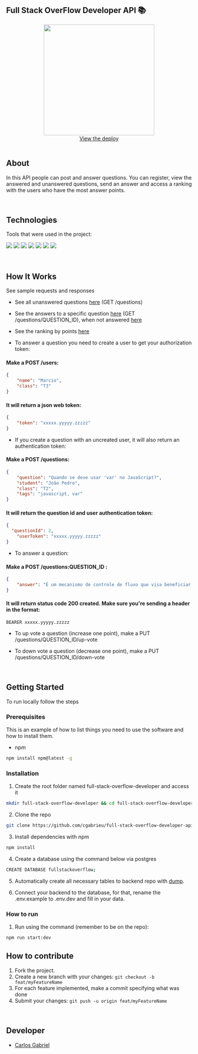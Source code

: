 ## Full Stack OverFlow Developer API 📚

<div align="center">
  <a href="https://fsoverflow.herokuapp.com/questions/1">
    <img src="https://user-images.githubusercontent.com/25062334/144647668-cf0d316d-afc8-48fe-b230-62f9d44d7dfe.png" width="300px">
  </a>
    <br />
    <a href="https://fsoverflow.herokuapp.com/questions/1">View the deploy</a>
    <br />
</div>
  
<br/>

## About

In this API people can post and answer questions. You can register, view the answered and unanswered questions, send an answer and access a ranking with the users who have the most answer points.
    
<br/>

## Technologies

Tools that were used in the project:
<p>
  <img src='https://img.shields.io/badge/Typescript-000000?style=for-the-badge&logo=typescript'>
  <img src='https://img.shields.io/badge/Node.js-000000?style=for-the-badge&logo=nodedotjs'>
  <img src='https://img.shields.io/badge/Express.js-000000?style=for-the-badge&logo=express'>
  <img src='https://img.shields.io/badge/PostgreSQL-000000?style=for-the-badge&logo=postgresql'>
  <img src='https://img.shields.io/badge/eslint-000000?style=for-the-badge&logo=eslint&logoColor=472fb9'>
  <img src='https://img.shields.io/badge/npm-000000?style=for-the-badge&logo=npm'>
  <img src='https://img.shields.io/badge/Heroku-000000?style=for-the-badge&logo=heroku&logoColor=410093'>
</p>

<br/>

## How It Works

See sample requests and responses

- See all unanswered questions [here](https://fsoverflow.herokuapp.com/questions) (GET /questions)

- See the answers to a specific question [here](https://fsoverflow.herokuapp.com/questions/1) (GET /questions/QUESTION_ID), when not answered [here](https://fsoverflow.herokuapp.com/questions/3)

- See the ranking by points [here](https://fsoverflow.herokuapp.com/ranking)

- To answer a question you need to create a user to get your authorization token:
#### Make a POST /users:
```json
{
	"name": "Marcio",
	"class": "T3" 
}
```
#### It will return a json web token:
```json
{
	"token": "xxxxx.yyyyy.zzzzz"
}
```

- If you create a question with an uncreated user, it will also return an authentication token:
#### Make a POST /questions:
```json
{
	"question": "Quando se deve usar 'var' no JavaScript?",
	"student": "João Pedro",
	"class": "T2",
	"tags": "javascript, var"
}
```
#### It will return the question id and user authentication token:
```json
{
  "questionId": 2,
	"userToken": "xxxxx.yyyyy.zzzzz"
}
```

- To answer a question:
#### Make a POST /questions:QUESTION_ID :
```json
{
	"answer": "É um mecanismo de controle de fluxo que visa beneficiar processos assíncronos." 
}
```
#### It will return status code 200 created. Make sure you're sending a header in the format:
```
BEARER xxxxx.yyyyy.zzzzz
```

- To up vote a question (increase one point), make a PUT /questions/QUESTION_ID/up-vote

- To down vote a question (decrease one point), make a PUT /questions/QUESTION_ID/down-vote

<br/>

## Getting Started

To run locally follow the steps

### Prerequisites

This is an example of how to list things you need to use the software and how to install them.
* npm
```sh
npm install npm@latest -g
```

### Installation

1. Create the root folder named full-stack-overflow-developer and access it
```sh
mkdir full-stack-overflow-developer && cd full-stack-overflow-developer
```
2. Clone the repo
```sh
git clone https://github.com/cgabrieu/full-stack-overflow-developer-api.git
```
3. Install dependencies with npm
```sh
npm install
```
4. Create a database using the command below via postgres
```sh
CREATE DATABASE fullstackoverflow;
```
5. Automatically create all necessary tables to backend repo with <a href="https://github.com/cgabrieu/full-stack-overflow-developer-api/blob/main/dump.sql">dump</a>. 

8. Connect your backend to the database, for that, rename the .env.example to .env.dev and fill in your data.

### How to run

1. Run using the command (remember to be on the repo): 
```sh
npm run start:dev
```

## How to contribute

1. Fork the project.
2. Create a new branch with your changes: `git checkout -b feat/myFeatureName`
3. For each feature implemented, make a commit specifying what was done
4. Submit your changes: `git push -u origin feat/myFeatureName`


<br/>

## Developer

* [Carlos Gabriel](https://github.com/cgabrieu)

